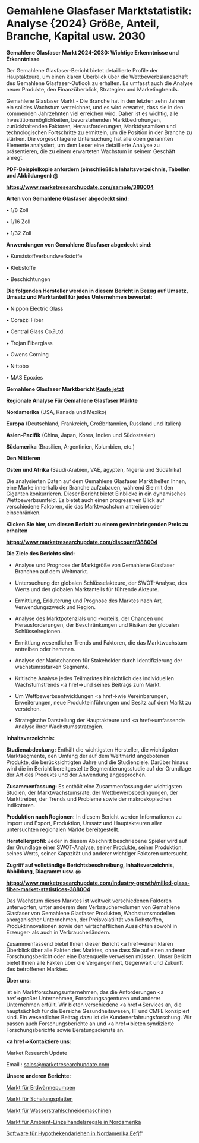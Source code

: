 # Gemahlene Glasfaser Marktstatistik: Analyse {2024} Größe, Anteil, Branche, Kapital usw. 2030

<strong>Gemahlene Glasfaser Markt 2024-2030: Wichtige Erkenntnisse und Erkenntnisse</strong>

Der Gemahlene Glasfaser-Bericht bietet detaillierte Profile der Hauptakteure, um einen klaren Überblick über die Wettbewerbslandschaft des Gemahlene Glasfaser-Outlook zu erhalten. Es umfasst auch die Analyse neuer Produkte, den Finanzüberblick, Strategien und Marketingtrends.

Gemahlene Glasfaser Markt - Die Branche hat in den letzten zehn Jahren ein solides Wachstum verzeichnet, und es wird erwartet, dass sie in den kommenden Jahrzehnten viel erreichen wird. Daher ist es wichtig, alle Investitionsmöglichkeiten, bevorstehenden Marktbedrohungen, zurückhaltenden Faktoren, Herausforderungen, Marktdynamiken und technologischen Fortschritte zu ermitteln, um die Position in der Branche zu stärken. Die vorgeschlagene Untersuchung hat alle oben genannten Elemente analysiert, um dem Leser eine detaillierte Analyse zu präsentieren, die zu einem erwarteten Wachstum in seinem Geschäft anregt.



<strong><b>PDF-Beispielkopie anfordern (einschließlich Inhaltsverzeichnis, Tabellen und Abbildungen) @ </b></strong>

<strong><a href=https://www.marketresearchupdate.com/sample/388004>

<strong>https://www.marketresearchupdate.com/sample/388004</u></a></strong></strong>



<strong>Arten von Gemahlene Glasfaser abgedeckt sind:</strong>

• 1/8 Zoll

• 1/16 Zoll

• 1/32 Zoll



<strong>Anwendungen von Gemahlene Glasfaser abgedeckt sind:</strong>

• Kunststoffverbundwerkstoffe

• Klebstoffe

• Beschichtungen



<strong>Die folgenden Hersteller werden in diesem Bericht in Bezug auf Umsatz, Umsatz und Marktanteil für jedes Unternehmen bewertet:</strong>

• Nippon Electric Glass

• Corazzi Fiber

• Central Glass Co.?Ltd.

• Trojan Fiberglass

• Owens Corning

• Nittobo

• MAS Epoxies



<strong>Gemahlene Glasfaser Marktbericht <a href=https://www.marketresearchupdate.com/buynow/388004>Kaufe jetzt</a></strong>



<strong>Regionale Analyse Für Gemahlene Glasfaser Märkte</strong>



<strong>Nordamerika</strong> (USA, Kanada und Mexiko)



<strong>Europa</strong> (Deutschland, Frankreich, Großbritannien, Russland und Italien)



<strong>Asien-Pazifik</strong> (China, Japan, Korea, Indien und Südostasien)



<strong>Südamerika</strong> (Brasilien, Argentinien, Kolumbien, etc.)



<strong>Den Mittleren</strong> 

<strong>Osten und Afrika</strong> (Saudi-Arabien, VAE, ägypten, Nigeria und Südafrika)

Die analysierten Daten auf dem Gemahlene Glasfaser Markt helfen Ihnen, eine Marke innerhalb der Branche aufzubauen, während Sie mit den Giganten konkurrieren. Dieser Bericht bietet Einblicke in ein dynamisches Wettbewerbsumfeld. Es bietet auch einen progressiven Blick auf verschiedene Faktoren, die das Marktwachstum antreiben oder einschränken.



<strong>Klicken Sie hier, um diesen Bericht zu einem gewinnbringenden Preis zu erhalten
</strong>

<strong><a href=https://www.marketresearchupdate.com/discount/388004>https://www.marketresearchupdate.com/discount/388004</b></u></strong></a>



<strong>Die Ziele des Berichts sind:</strong>

- Analyse und Prognose der Marktgröße von Gemahlene Glasfaser Branchen auf dem Weltmarkt.

- Untersuchung der globalen Schlüsselakteure, der SWOT-Analyse, des Werts und des globalen Marktanteils für führende Akteure.

- Ermittlung, Erläuterung und Prognose des Marktes nach Art, Verwendungszweck und Region.

- Analyse des Marktpotenzials und -vorteils, der Chancen und Herausforderungen, der Beschränkungen und Risiken der globalen Schlüsselregionen.

- Ermittlung wesentlicher Trends und Faktoren, die das Marktwachstum antreiben oder hemmen.

- Analyse der Marktchancen für Stakeholder durch Identifizierung der wachstumsstarken Segmente.

- Kritische Analyse jedes Teilmarktes hinsichtlich des individuellen Wachstumstrends <a href=>und</a> seines Beitrags zum Markt.

- Um Wettbewerbsentwicklungen <a href=>wie</a> Vereinbarungen, Erweiterungen, neue Produkteinführungen und Besitz auf dem Markt zu verstehen.

- Strategische Darstellung der Hauptakteure und <a href=>umfas</a>sende Analyse ihrer Wachstumsstrategien.



<strong>Inhaltsverzeichnis:</strong>



<strong>Studienabdeckung:</strong> Enthält die wichtigsten Hersteller, die wichtigsten Marktsegmente, den Umfang der auf dem Weltmarkt angebotenen Produkte, die berücksichtigten Jahre und die Studienziele. Darüber hinaus wird die im Bericht bereitgestellte Segmentierungsstudie auf der Grundlage der Art des Produkts und der Anwendung angesprochen.



<strong>Zusammenfassung:</strong> Es enthält eine Zusammenfassung der wichtigsten Studien, der Marktwachstumsrate, der Wettbewerbsbedingungen, der Markttreiber, der Trends und Probleme sowie der makroskopischen Indikatoren.



<strong>Produktion nach Regionen:</strong> In diesem Bericht werden Informationen zu Import und Export, Produktion, Umsatz und Hauptakteuren aller untersuchten regionalen Märkte bereitgestellt.



<strong>Herstellerprofil:</strong> Jeder in diesem Abschnitt beschriebene Spieler wird auf der Grundlage einer SWOT-Analyse, seiner Produkte, seiner Produktion, seines Werts, seiner Kapazität und anderer wichtiger Faktoren untersucht.



<strong><b>Zugriff auf vollständige Berichtsbeschreibung, Inhaltsverzeichnis, Abbildung, Diagramm usw. @ </b></strong>

<strong><a href=https://www.marketresearchupdate.com/industry-growth/milled-glass-fiber-market-statistices-388004>https://www.marketresearchupdate.com/industry-growth/milled-glass-fiber-market-statistices-388004</a></strong>

Das Wachstum dieses Marktes ist weltweit verschiedenen Faktoren unterworfen, unter anderem dem Verbrauchervolumen von Gemahlene Glasfaser von Gemahlene Glasfaser Produkten, Wachstumsmodellen anorganischer Unternehmen, der Preisvolatilität von Rohstoffen, Produktinnovationen sowie den wirtschaftlichen Aussichten sowohl in Erzeuger- als auch in Verbraucherländern.

Zusammenfassend bietet Ihnen dieser Bericht <a href=>einen</a> klaren Überblick über alle Fakten des Marktes, ohne dass Sie auf einen anderen Forschungsbericht oder eine Datenquelle verweisen müssen. Unser Bericht bietet Ihnen alle Fakten über die Vergangenheit, Gegenwart und Zukunft des betroffenen Marktes.



<strong>Über uns:</strong>

 ist ein Marktforschungsunternehmen, das die Anforderungen <a href=>großer</a> Unternehmen, Forschungsagenturen und anderer Unternehmen erfüllt. Wir bieten verschiedene <a href=>Services</a> an, die hauptsächlich für die Bereiche Gesundheitswesen, IT und CMFE konzipiert sind. Ein wesentlicher Beitrag dazu ist die Kundenerfahrungsforschung. Wir passen auch Forschungsberichte an und <a href=>bieten</a> syndizierte Forschungsberichte sowie Beratungsdienste an.



<strong><a href=>Kontaktiere uns:</a></strong>

Market Research Update

Email : sales@marketresearchupdate.com



<strong>Unsere anderen Berichte:</strong>

<a href=https://www.linkedin.com/pulse/ground-source-heat-pump-market-opportunities>Markt für Erdwärmepumpen</a>

<a href=https://www.linkedin.com/pulse/formwork-panels-market-outlooks-2023-size-shares>Markt für Schalungsplatten</a>

<a href=https://www.linkedin.com/pulse/water-jet-cutting-machine-market-2023-analysis-growth>Markt für Wasserstrahlschneidemaschinen</a>

<a href=https://www.linkedin.com/pulse/north-america-ambient-retail-shelving-market-1f>Markt für Ambient-Einzelhandelsregale in Nordamerika</a>

<a href=https://www.linkedin.com/pulse/north-america-mortgage-loan-software-eefjf/>Software für Hypothekendarlehen in Nordamerika Eefjf</a>"
